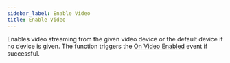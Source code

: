 ```yaml
---
sidebar_label: Enable Video
title: Enable Video
---
```

Enables video streaming from the given video device or the default device if no device is given. The function triggers the [On Video Enabled](../Events/on-video-enabled) event if successful.
